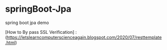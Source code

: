 # springBoot-Jpa
spring boot jpa demo

[How to By pass SSL Verification] : (https://letslearncomputerscienceagain.blogspot.com/2020/07/resttemplate.html)

